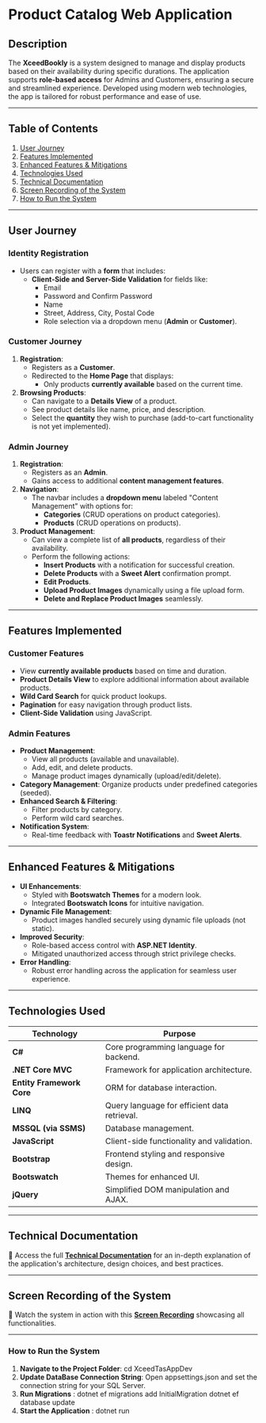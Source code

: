 # **Product Catalog Web Application**

## **Description**
The **XceedBookly** is a system designed to manage and display products based on their availability during specific durations. The application supports **role-based access** for Admins and Customers, ensuring a secure and streamlined experience. Developed using modern web technologies, the app is tailored for robust performance and ease of use.

---
## **Table of Contents**
1. [User Journey](#user-journey)
2. [Features Implemented](#features-implemented)
3. [Enhanced Features & Mitigations](#enhanced-features--mitigations)
4. [Technologies Used](#technologies-used)
5. [Technical Documentation](#technical-documentation)
6. [Screen Recording of the System](#screen-recording-of-the-system)
7. [How to Run the System](#how-to-run-the-system)
---
## **User Journey**

### **Identity Registration**
- Users can register with a **form** that includes:
  - **Client-Side and Server-Side Validation** for fields like:
    - Email
    - Password and Confirm Password
    - Name
    - Street, Address, City, Postal Code
    - Role selection via a dropdown menu (**Admin** or **Customer**).

### **Customer Journey**
1. **Registration**:
   - Registers as a **Customer**.
   - Redirected to the **Home Page** that displays:
     - Only products **currently available** based on the current time.
2. **Browsing Products**:
   - Can navigate to a **Details View** of a product.
   - See product details like name, price, and description.
   - Select the **quantity** they wish to purchase (add-to-cart functionality is not yet implemented).

### **Admin Journey**
1. **Registration**:
   - Registers as an **Admin**.
   - Gains access to additional **content management features**.
2. **Navigation**:
   - The navbar includes a **dropdown menu** labeled "Content Management" with options for:
     - **Categories** (CRUD operations on product categories).
     - **Products** (CRUD operations on products).
3. **Product Management**:
   - Can view a complete list of **all products**, regardless of their availability.
   - Perform the following actions:
     - **Insert Products** with a notification for successful creation.
     - **Delete Products** with a **Sweet Alert** confirmation prompt.
     - **Edit Products**.
     - **Upload Product Images** dynamically using a file upload form.
     - **Delete and Replace Product Images** seamlessly.

---

## **Features Implemented**
### **Customer Features**
- View **currently available products** based on time and duration.
- **Product Details View** to explore additional information about available products.
- **Wild Card Search** for quick product lookups.
- **Pagination** for easy navigation through product lists.
- **Client-Side Validation** using JavaScript.

### **Admin Features**
- **Product Management**:
  - View all products (available and unavailable).
  - Add, edit, and delete products.
  - Manage product images dynamically (upload/edit/delete).
- **Category Management**: Organize products under predefined categories (seeded).
- **Enhanced Search & Filtering**:
  - Filter products by category.
  - Perform wild card searches.
- **Notification System**:
  - Real-time feedback with **Toastr Notifications** and **Sweet Alerts**.

---

## **Enhanced Features & Mitigations**
- **UI Enhancements**:
  - Styled with **Bootswatch Themes** for a modern look.
  - Integrated **Bootswatch Icons** for intuitive navigation.
- **Dynamic File Management**:
  - Product images handled securely using dynamic file uploads (not static).
- **Improved Security**:
  - Role-based access control with **ASP.NET Identity**.
  - Mitigated unauthorized access through strict privilege checks.
- **Error Handling**:
  - Robust error handling across the application for seamless user experience.

---

## **Technologies Used**

| **Technology**       | **Purpose**                                   |
|-----------------------|-----------------------------------------------|
| **C#**               | Core programming language for backend.        |
| **.NET Core MVC**     | Framework for application architecture.       |
| **Entity Framework Core** | ORM for database interaction.             |
| **LINQ**             | Query language for efficient data retrieval.  |
| **MSSQL (via SSMS)**  | Database management.                         |
| **JavaScript**        | Client-side functionality and validation.     |
| **Bootstrap**         | Frontend styling and responsive design.       |
| **Bootswatch**        | Themes for enhanced UI.                      |
| **jQuery**            | Simplified DOM manipulation and AJAX.         |

---

## **Technical Documentation**
📑 Access the full **[Technical Documentation](#)** for an in-depth explanation of the application's architecture, design choices, and best practices.

---

## **Screen Recording of the System**
🎥 Watch the system in action with this **[Screen Recording](#)** showcasing all functionalities.

---

### **How to Run the System**

1. **Navigate to the Project Folder**:
   cd XceedTasAppDev
2. **Update DataBase Connection String**: Open appsettings.json and set the connection string for your SQL Server.
3. **Run Migrations** : 
                   dotnet ef migrations add InitialMigration
                   dotnet ef database update
4. **Start the Application** : 
                   dotnet run


